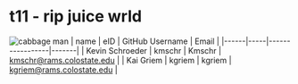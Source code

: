 # t11 - rip juice wrld
![cabbage man](atla.jpeg)
| name | eID | GitHub Username | Email |
|------|-----|-----------------|-------|
| Kevin Schroeder | kmschr | Kmschr | kmschr@rams.colostate.edu |
| Kai Griem | kgriem | kgriem | kgriem@rams.colostate.edu |

